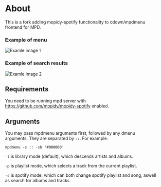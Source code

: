 # About
This is a fork adding mopidy-spotify functionality to cdown/mpdmenu frontend for MPD.

### Example of menu
![Examle image 1](https://grotto.faith/mpd1.png)

### Example of search results
![Examle image 2](https://grotto.faith/mpd2.png)



## Requirements
You need to be running mpd server with https://github.com/mopidy/mopidy-spotify enabled.

## Arguments

You may pass mpdmenu arguments first, followed by any dmenu arguments. They are separated by `::`. For example:

    mpdmenu -s :: -sb '#000000'

`-l` is library mode (default), which descends artists and albums. 

`-p` is playlist mode, which selects a track from the current playlist.

`-s` is spotify mode, which can both change spotify playlist and song, aswell as search for albums and tracks.


